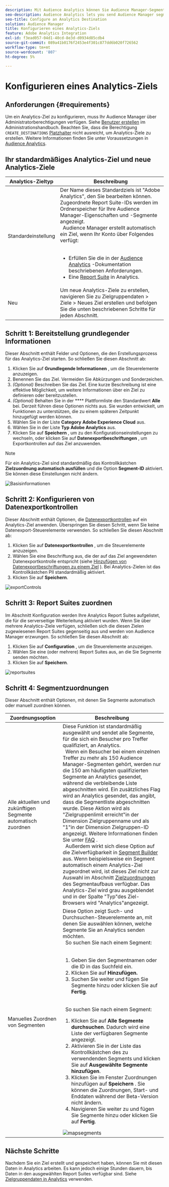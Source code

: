 ```yaml
---
description: Mit Audience Analytics können Sie Audience Manager-Segmente an Analytics senden. Um diese Funktion zu verwenden, erstellen Sie in Audience Manager Analytics-Ziel- und Zuordnungssegmente.
seo-description: Audience Analytics lets you send Audience Manager segments to Analytics. To use this feature, you create an Analytics destination and map segments to it in Audience Manager.
seo-title: Configure an Analytics Destination
solution: Audience Manager
title: Konfigurieren eines Analytics-Ziels
feature: Adobe Analytics Integration
exl-id: f3ead057-04d1-40cd-8e3d-d0934d85cdb4
source-git-commit: 089a41b0176f2453e4f301c877dd6b020f726562
workflow-type: tm+mt
source-wordcount: '807'
ht-degree: 5%

---
```


# Konfigurieren eines Analytics-Ziels

## Anforderungen {#requirements}

Um ein Analytics-Ziel zu konfigurieren, muss Ihr Audience Manager über Administratorberechtigungen verfügen. Siehe [Benutzer erstellen](/help/using/features/administration/administration-overview.md#create-users) im Administrationshandbuch. Beachten Sie, dass die Berechtigung `CREATE_DESTINATIONS` [Platzhalter](/help/using/features/administration/administration-overview.md#wild-card-permissions) nicht ausreicht, um Analytics-Ziele zu erstellen.
Weitere Informationen finden Sie unter Voraussetzungen in [Audience Analytics](https://experienceleague.adobe.com/docs/analytics/integration/audience-analytics/mc-audiences-aam.html).

## Ihr standardmäßiges Analytics-Ziel und neue Analytics-Ziele

| Analytics-Zieltyp | Beschreibung |
|---|---|
| Standardeinstellung | Der Name dieses Standardziels ist &quot;Adobe Analytics&quot;, den Sie bearbeiten können. Zugeordnete Report Suite-IDs werden im Ordnerspeicher für Ihre Audience Manager-Eigenschaften und -Segmente angezeigt. <br>  Audience Manager erstellt automatisch ein Ziel, wenn Ihr Konto über Folgendes verfügt:  <br>  <ul><li>Erfüllen Sie die in der [Audience Analytics](https://experienceleague.adobe.com/docs/analytics/integration/audience-analytics/mc-audiences-aam.html) -Dokumentation beschriebenen Anforderungen.</li><li>Eine [Report Suite](https://experienceleague.adobe.com/docs/analytics/admin/manage-report-suites/report-suites-admin.html) in Analytics.</li></ul> |
| Neu | Um neue Analytics-Ziele zu erstellen, navigieren Sie zu Zielgruppendaten > Ziele > Neues Ziel erstellen und befolgen Sie die unten beschriebenen Schritte für jeden Abschnitt. |

## Schritt 1: Bereitstellung grundlegender Informationen

Dieser Abschnitt enthält Felder und Optionen, die den Erstellungsprozess für das Analytics-Ziel starten. So schließen Sie diesen Abschnitt ab:

1. Klicken Sie auf **Grundlegende Informationen** , um die Steuerelemente anzuzeigen.
2. Benennen Sie das Ziel. Vermeiden Sie Abkürzungen und Sonderzeichen.
3. *(Optional)* Beschreiben Sie das Ziel. Eine kurze Beschreibung ist eine effektive Möglichkeit, um weitere Informationen über ein Ziel zu definieren oder bereitzustellen.
4. *(Optional)* Behalten Sie in der  **** Plattformliste den Standardwert  **Alle** bei. Derzeit führen diese Optionen nichts aus. Sie wurden entwickelt, um Funktionen zu unterstützen, die zu einem späteren Zeitpunkt hinzugefügt werden können.
5. Wählen Sie in der Liste **Category** **Adobe Experience Cloud** aus.
6. Wählen Sie in der Liste **Typ** **Adobe Analytics** aus.
7. Klicken Sie auf **Speichern** , um zu den Konfigurationseinstellungen zu wechseln, oder klicken Sie auf **Datenexportbeschriftungen** , um Exportkontrollen auf das Ziel anzuwenden.

>[!NOTE]
>
>Für ein Analytics-Ziel sind standardmäßig das Kontrollkästchen **Zielzuordnung automatisch ausfüllen** und die Option **Segment-ID** aktiviert. Sie können diese Einstellungen nicht ändern.

![Basisinformationen](assets/basicinformation.png)

## Schritt 2: Konfigurieren von Datenexportkontrollen

Dieser Abschnitt enthält Optionen, die [Datenexportkontrollen](/help/using/features/data-export-controls.md) auf ein Analytics-Ziel anwenden. Überspringen Sie diesen Schritt, wenn Sie keine Datenexport-Steuerelemente verwenden. So schließen Sie diesen Abschnitt ab:

1. Klicken Sie auf **Datenexportkontrollen** , um die Steuerelemente anzuzeigen.
1. Wählen Sie eine Beschriftung aus, die der auf das Ziel angewendeten Datenexportkontrolle entspricht (siehe [Hinzufügen von Datenexportbeschriftungen zu einem Ziel](/help/using/features/destinations/add-data-export-labels.md) ). Bei Analytics-Zielen ist das Kontrollkästchen PII standardmäßig aktiviert.
1. Klicken Sie auf **Speichern**.

![exportControls](assets/exportControls.png)

## Schritt 3: Report Suites zuordnen

Im Abschnitt Konfiguration werden Ihre Analytics Report Suites aufgelistet, die für die serverseitige Weiterleitung aktiviert wurden. Wenn Sie über mehrere Analytics-Ziele verfügen, schließen sich die diesen Zielen zugewiesenen Report Suites gegenseitig aus und werden von Audience Manager erzwungen. So schließen Sie diesen Abschnitt ab:

1. Klicken Sie auf **Configuration** , um die Steuerelemente anzuzeigen.
1. Wählen Sie eine (oder mehrere) Report Suites aus, an die Sie Segmente senden möchten.
1. Klicken Sie auf **Speichern**.

![reportsuites](assets/reportSuites.png)

## Schritt 4: Segmentzuordnungen

Dieser Abschnitt enthält Optionen, mit denen Sie Segmente automatisch oder manuell zuordnen können.

| Zuordnungsoption | Beschreibung |
|---|---|
| Alle aktuellen und zukünftigen Segmente automatisch zuordnen | Diese Funktion ist standardmäßig ausgewählt und sendet alle Segmente, für die sich ein Besucher pro Treffer qualifiziert, an Analytics. <br>  Wenn ein Besucher bei einem einzelnen Treffer zu mehr als 150 Audience Manager-Segmenten gehört, werden nur die 150 am häufigsten qualifizierten Segmente an Analytics gesendet, während die verbleibende Liste abgeschnitten wird. Ein zusätzliches Flag wird an Analytics gesendet, das angibt, dass die Segmentliste abgeschnitten wurde. Diese Aktion wird als &quot;Zielgruppenlimit erreicht&quot;in der Dimension Zielgruppenname und als &quot;1&quot;in der Dimension Zielgruppen-ID angezeigt. Weitere Informationen finden Sie unter [FAQ](https://experienceleague.adobe.com/docs/analytics/integration/audience-analytics/audience-analytics-workflow/mc-audiences-faqs.html) . <br>  Außerdem wirkt sich diese Option auf die Zielverfügbarkeit in  [Segment Builder](/help/using/features/segments/segment-builder.md) aus. Wenn beispielsweise ein Segment automatisch einem Analytics-Ziel zugeordnet wird, ist dieses Ziel nicht zur Auswahl im Abschnitt [Zielzuordnungen](/help/using/features/segments/segment-builder.md#segment-builder-controls-destinations) des Segmentaufbaus verfügbar. Das Analytics-Ziel wird grau ausgeblendet und in der Spalte &quot;Typ&quot;des Ziel-Browsers wird &quot;Analytics&quot;angezeigt. |
| Manuelles Zuordnen von Segmenten | Diese Option zeigt Such- und Durchsuchen-Steuerelemente an, mit denen Sie auswählen können, welche Segmente Sie an Analytics senden möchten. <br>  So suchen Sie nach einem Segment:  <br>  <ol><li>Geben Sie den Segmentnamen oder die ID in das Suchfeld ein.</li><li>Klicken Sie auf <b>Hinzufügen.</b></li><li>Suchen Sie weiter und fügen Sie Segmente hinzu oder klicken Sie auf <b>Fertig</b>.</li></ol><br>  So suchen Sie nach einem Segment: <ol><li>Klicken Sie auf <b>Alle Segmente durchsuchen</b>. Dadurch wird eine Liste der verfügbaren Segmente angezeigt.</li><li>Aktivieren Sie in der Liste das Kontrollkästchen des zu verwendenden Segments und klicken Sie auf <b>Ausgewählte Segmente hinzufügen</b>.</li><li>Klicken Sie im Fenster Zuordnungen hinzufügen auf <b>Speichern</b> . Sie können die Zuordnungen, Start- und Enddaten während der Beta-Version nicht ändern.</li><li>Navigieren Sie weiter zu und fügen Sie Segmente hinzu oder klicken Sie auf <b>Fertig</b>.</li></ol> ![mapsegments](assets/mapSegments.png) |

## Nächste Schritte

Nachdem Sie ein Ziel erstellt und gespeichert haben, können Sie mit diesen Daten in Analytics arbeiten. Es kann jedoch einige Stunden dauern, bis Daten in den ausgewählten Report Suites verfügbar sind. Siehe [Zielgruppendaten in Analytics](https://experienceleague.adobe.com/docs/analytics/integration/audience-analytics/audience-analytics-workflow/use-audience-data-analytics.html) verwenden.
